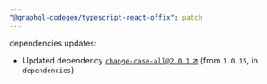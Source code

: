 ```yaml
---
"@graphql-codegen/typescript-react-offix": patch
---
```

dependencies updates:
  - Updated dependency [`change-case-all@2.0.1` ↗︎](https://www.npmjs.com/package/change-case-all/v/2.0.1) (from `1.0.15`, in `dependencies`)
